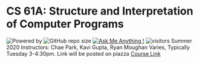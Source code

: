 # CS 61A: Structure and Interpretation of Computer Programs
![Powered by](https://img.shields.io/badge/Based_on-Python-blue?logo=python)
![GitHub repo size](https://img.shields.io/github/repo-size/YikunHan42/CS61A?logo=hack%20the%20box)
[![Ask Me Anything !](https://img.shields.io/badge/Official%20-No-1abc9c.svg)](https://GitHub.com/YikunHan42)
![visitors](https://visitor-badge.glitch.me/badge?page_id=YikunHan42.CS61A)
Summer 2020
Instructors: Chae Park, Kavi Gupta, Ryan Moughan
Varies, Typically Tuesday 3-4:30pm. Link will be posted on piazza
[Course Link](https://inst.eecs.berkeley.edu/~cs61a/su20/)
